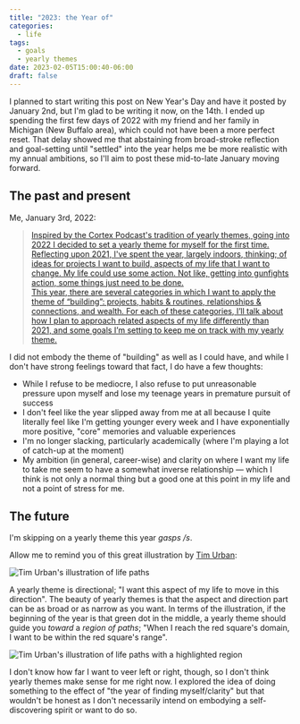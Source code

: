 ```yaml
---
title: "2023: the Year of"
categories:
  - life
tags:
  - goals
  - yearly themes
date: 2023-02-05T15:00:40-06:00
draft: false
---
```


I planned to start writing this post on New Year's Day and have it posted by January 2nd, but I'm glad to be writing it now, on the 14th. I ended up spending the first few days of 2022 with my friend and her family in Michigan (New Buffalo area), which could not have been a more perfect reset. That delay showed me that abstaining from broad-stroke reflection and goal-setting until "settled" into the year helps me be more realistic with my annual ambitions, so I'll aim to post these mid-to-late January moving forward.

## The past and present

Me, January 3rd, 2022:

> [Inspired by the Cortex Podcast's tradition of yearly themes, going into 2022 I decided to set a yearly theme for myself for the first time. Reflecting upon 2021, I've spent the year, largely indoors, thinking; of ideas for projects I want to build, aspects of my life that I want to change. My life could use some action. Not like, getting into gunfights action, some things just need to be done.  
> This year, there are several categories in which I want to apply the theme of “building”: projects, habits & routines, relationships & connections, and wealth. For each of these categories, I’ll talk about how I plan to approach related aspects of my life differently than 2021, and some goals I’m setting to keep me on track with my yearly theme.](https://kitia.net/blog/2022/01/2022-the-year-of-building/)

I did not embody the theme of "building" as well as I could have, and while I don't have strong feelings toward that fact, I do have a few thoughts:

- While I refuse to be mediocre, I also refuse to put unreasonable pressure upon myself and lose my teenage years in premature pursuit of success
- I don't feel like the year slipped away from me at all because I quite literally feel like I'm getting younger every week and I have exponentially more positive, "core" memories and valuable experiences
- I'm no longer slacking, particularly academically (where I'm playing a lot of catch-up at the moment)
- My ambition (in general, career-wise) and clarity on where I want my life to take me seem to have a somewhat inverse relationship — which I think is not only a normal thing but a good one at this point in my life and not a point of stress for me.

## The future

I'm skipping on a yearly theme this year _gasps /s_.

Allow me to remind you of this great illustration by [Tim Urban](https://waitbutwhy.com/):

![Tim Urban's illustration of life paths](/images/blog/tim-urban-life-paths.jpeg "An illustration showing many life paths represented by lines, with a green dot in the middle and potential paths deviating slowly to the left and right")

A yearly theme is directional; "I want this aspect of my life to move in this direction". The beauty of yearly themes is that the aspect and direction part can be as broad or as narrow as you want. In terms of the illustration, if the beginning of the year is that green dot in the middle, a yearly theme should guide you _toward_ a _region of paths_; "When I reach the red square's domain, I want to be within the red square's range".

![Tim Urban's illustration of life paths with a highlighted region](/images/blog/region-of-paths.jpeg "An illustration showing many life paths represented by lines, with a green dot in the middle and potential paths deviating slowly to the left and right. Towards the top right of the illustration, a red square highlights a region of 5 paths at a particular point.")

I don't know how far I want to veer left or right, though, so I don't think yearly themes make sense for me right now. I explored the idea of doing something to the effect of "the year of finding myself/clarity" but that wouldn't be honest as I don't necessarily intend on embodying a self-discovering spirit or want to do so.
